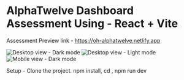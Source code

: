 # AlphaTwelve Dashboard Assessment Using - React + Vite

Assessment Preview link - https://oh-alphatwelve.netlify.app

![Desktop view - Dark mode](https://drive.google.com/uc?export=view&id=1kHBcnB_ffEaDu9tDf96Qps_Tyx8kyQJh)
![Desktop view - Light mode](https://drive.google.com/uc?export=view&id=1mH2AY7ddECb4JeHIdJThhAzC6IdXs-Z0)
![Mobile view - Dark mode](https://drive.google.com/uc?export=view&id=1HRGBbFLjQSUfodw8inXP9h12U-pNi7xu)

Setup - Clone the project. npm install, cd <project folder>, npm run dev

